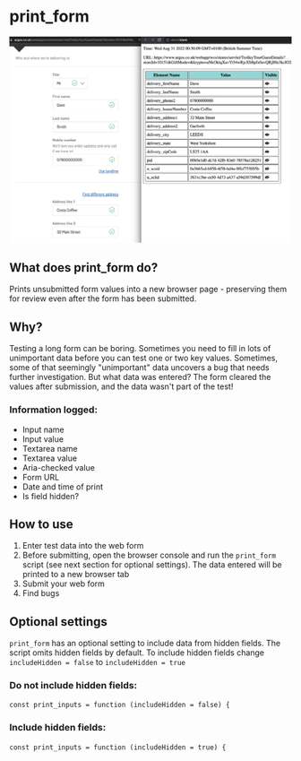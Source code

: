 # print_form

![](/print-form-banner.png)

## What does print_form do?

Prints unsubmitted form values into a new browser page - preserving them for review even after the form has been submitted.

## Why?

Testing a long form can be boring. Sometimes you need to fill in lots of unimportant data before you can test one or two key values. Sometimes, some of that seemingly "unimportant" data uncovers a bug that needs further investigation. But what data was entered? The form cleared the values after submission, and the data wasn't part of the test!

### Information logged:

- Input name
- Input value
- Textarea name
- Textarea value
- Aria-checked value
- Form URL
- Date and time of print
- Is field hidden?

## How to use

1. Enter test data into the web form
2. Before submitting, open the browser console and run the `print_form` script (see next section for optional settings). The data entered will be printed to a new browser tab
3. Submit your web form
4. Find bugs

## Optional settings

`print_form` has an optional setting to include data from hidden fields. The script omits hidden fields by default. To include hidden fields change
`includeHidden = false` to `includeHidden = true`

### Do not include hidden fields:

    const print_inputs = function (includeHidden = false) {

### Include hidden fields:

    const print_inputs = function (includeHidden = true) {
